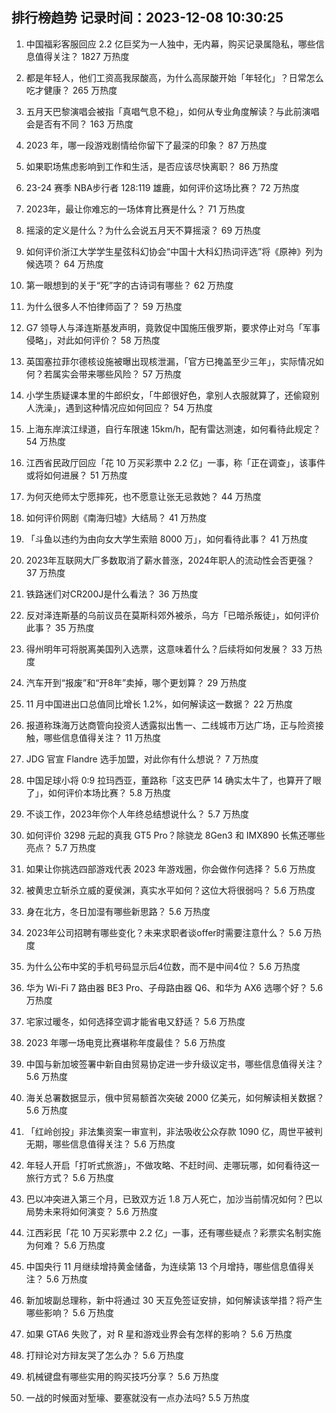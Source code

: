 
## 排行榜趋势 记录时间：2023-12-08 10:30:25
  
  1. 中国福彩客服回应 2.2 亿巨奖为一人独中，无内幕，购买记录属隐私，哪些信息值得关注？ 1827 万热度
    
  2. 都是年轻人，他们工资高我尿酸高，为什么高尿酸开始「年轻化」？日常怎么吃才健康？ 265 万热度
    
  3. 五月天巴黎演唱会被指「真唱气息不稳」，如何从专业角度解读？与此前演唱会是否有不同？ 163 万热度
    
  4. 2023 年，哪一段游戏剧情给你留下了最深的印象？ 87 万热度
    
  5. 如果职场焦虑影响到工作和生活，是否应该尽快离职？ 86 万热度
    
  6. 23-24 赛季 NBA步行者 128:119 雄鹿，如何评价这场比赛？ 72 万热度
    
  7. 2023年，最让你难忘的一场体育比赛是什么？ 71 万热度
    
  8. 摇滚的定义是什么？为什么会说五月天不算摇滚？ 69 万热度
    
  9. 如何评价浙江大学学生星弦科幻协会“中国十大科幻热词评选”将《原神》列为候选项？ 64 万热度
    
  10. 第一眼想到的关于“死”字的古诗词有哪些？ 62 万热度
    
  11. 为什么很多人不怕律师函了？ 59 万热度
    
  12. G7 领导人与泽连斯基发声明，竟敦促中国施压俄罗斯，要求停止对乌「军事侵略」，对此如何评价？ 58 万热度
    
  13. 英国塞拉菲尔德核设施被曝出现核泄漏，「官方已掩盖至少三年」，实际情况如何？若属实会带来哪些风险？ 57 万热度
    
  14. 小学生质疑课本里的牛郎织女，「牛郎很好色，拿别人衣服就算了，还偷窥别人洗澡」，遇到这种情况应如何回应？ 54 万热度
    
  15. 上海东岸滨江绿道，自行车限速 15km/h，配有雷达测速，如何看待此规定？ 54 万热度
    
  16. 江西省民政厅回应「花 10 万买彩票中 2.2 亿」一事，称「正在调查」，该事件或将如何进展？ 51 万热度
    
  17. 为何灭绝师太宁愿摔死，也不愿意让张无忌救她？ 44 万热度
    
  18. 如何评价网剧《南海归墟》大结局？ 41 万热度
    
  19. 「斗鱼以违约为由向女大学生索赔 8000 万」，如何看待此事？ 41 万热度
    
  20. 2023年互联网大厂多数取消了薪水普涨，2024年职人的流动性会否更强？ 37 万热度
    
  21. 铁路迷们对CR200J是什么看法？ 36 万热度
    
  22. 反对泽连斯基的乌前议员在莫斯科郊外被杀，乌方「已暗杀叛徒」，如何评价此事？ 35 万热度
    
  23. 得州明年可将脱离美国列入选票，这意味着什么？后续将如何发展？ 33 万热度
    
  24. 汽车开到“报废”和“开8年”卖掉，哪个更划算？ 29 万热度
    
  25. 11 月中国进出口总值同比增长 1.2%，如何解读这一数据？ 22 万热度
    
  26. 报道称珠海万达商管向投资人透露拟出售一、二线城市万达广场，正与险资接触，哪些信息值得关注？ 11 万热度
    
  27. JDG 官宣 Flandre 选手加盟，对此你有什么想说？ 7 万热度
    
  28. 中国足球小将 0:9 拉玛西亚，董路称「这支巴萨 14 确实太牛了，也算开了眼了」，如何评价本场比赛？ 5.8 万热度
    
  29. 不谈工作，2023年你个人年终总结想说什么？ 5.7 万热度
    
  30. 如何评价 3298 元起的真我 GT5 Pro？除骁龙 8Gen3 和 IMX890 长焦还哪些亮点？ 5.7 万热度
    
  31. 如果让你挑选四部游戏代表 2023 年游戏圈，你会做作何选择？ 5.6 万热度
    
  32. 被黄忠立斩杀立威的夏侯渊，真实水平如何？这位大将很弱吗？ 5.6 万热度
    
  33. 身在北方，冬日加湿有哪些新思路？ 5.6 万热度
    
  34. 2023年公司招聘有哪些变化？未来求职者谈offer时需要注意什么？ 5.6 万热度
    
  35. 为什么公布中奖的手机号码显示后4位数，而不是中间4位？ 5.6 万热度
    
  36. 华为 Wi-Fi 7 路由器 BE3 Pro、子母路由器 Q6、和华为 AX6 选哪个好？ 5.6 万热度
    
  37. 宅家过暖冬，如何选择空调才能省电又舒适？ 5.6 万热度
    
  38. 2023 年哪一场电竞比赛堪称年度最佳？ 5.6 万热度
    
  39. 中国与新加坡签署中新自由贸易协定进一步升级议定书，哪些信息值得关注？ 5.6 万热度
    
  40. 海关总署数据显示，俄中贸易额首次突破 2000 亿美元，如何解读相关数据？ 5.6 万热度
    
  41. 「红岭创投」非法集资案一审宣判，非法吸收公众存款 1090 亿，周世平被判无期，哪些信息值得关注？ 5.6 万热度
    
  42. 年轻人开启「打听式旅游」，不做攻略、不赶时间、走哪玩哪，如何看待这一旅行方式？ 5.6 万热度
    
  43. 巴以冲突进入第三个月，已致双方近 1.8 万人死亡，加沙当前情况如何？巴以局势未来将如何演变？ 5.6 万热度
    
  44. 江西彩民「花 10 万买彩票中 2.2 亿」一事，还有哪些疑点？彩票实名制实施为何难？ 5.6 万热度
    
  45. 中国央行 11 月继续增持黄金储备，为连续第 13 个月增持，哪些信息值得关注？ 5.6 万热度
    
  46. 新加坡副总理称，新中将通过 30 天互免签证安排，如何解读该举措？将产生哪些影响？ 5.6 万热度
    
  47. 如果 GTA6 失败了，对 R 星和游戏业界会有怎样的影响？ 5.6 万热度
    
  48. 打辩论对方辩友哭了怎么办？ 5.6 万热度
    
  49. 机械键盘有哪些实用的购买技巧分享？ 5.6 万热度
    
  50. 一战的时候面对堑壕、要塞就没有一点办法吗? 5.5 万热度
    